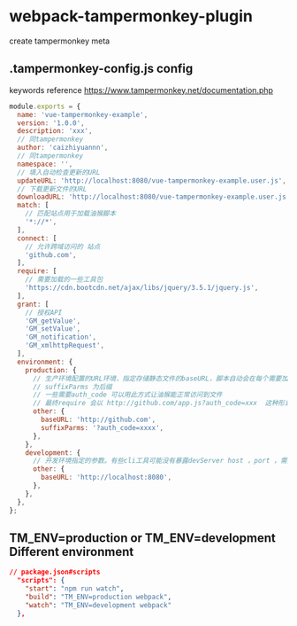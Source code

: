 # webpack-tampermonkey-plugin

create tampermonkey meta

## .tampermonkey-config.js config

keywords reference https://www.tampermonkey.net/documentation.php

```js
module.exports = {
  name: 'vue-tampermonkey-example',
  version: '1.0.0',
  description: 'xxx',
  // 同tampermonkey
  author: 'caizhiyuannn',
  // 同tampermonkey
  namespace: '',
  // 填入自动检查更新的URL
  updateURL: 'http://localhost:8080/vue-tampermonkey-example.user.js',
  // 下载更新文件的URL
  downloadURL: 'http://localhost:8080/vue-tampermonkey-example.user.js',
  match: [
    // 匹配站点用于加载油猴脚本
    '*://*',
  ],
  connect: [
    // 允许跨域访问的 站点
    'github.com',
  ],
  require: [
    // 需要加载的一些工具包
    'https://cdn.bootcdn.net/ajax/libs/jquery/3.5.1/jquery.js',
  ],
  grant: [
    // 授权API
    'GM_getValue',
    'GM_setValue',
    'GM_notification',
    'GM_xmlhttpRequest',
  ],
  environment: {
    production: {
      // 生产环境配置的URL环境，指定存储静态文件的baseURL，脚本自动会在每个需要加载的文件添加baseURL前缀。
      // suffixParms 为后缀
      // 一些需要auth_code 可以用此方式让油猴能正常访问到文件
      // 最终require 会以 http://github.com/app.js?auth_code=xxx  这种形式
      other: {
        baseURL: 'http://github.com',
        suffixParms: '?auth_code=xxxx',
      },
    },
    development: {
      // 开发环境指定的参数。有些cli工具可能没有暴露devServer host ，port ，需要手动指定baseURL
      other: {
        baseURL: 'http://localhost:8080',
      },
    },
  },
};

```

## TM_ENV=production or TM_ENV=development Different environment

```json
// package.json#scripts
  "scripts": {
    "start": "npm run watch",
    "build": "TM_ENV=production webpack",
    "watch": "TM_ENV=development webpack"
  },
```
